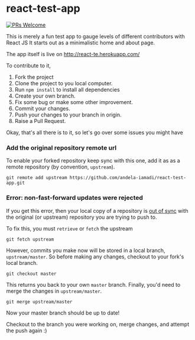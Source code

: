 # react-test-app

[![PRs Welcome](https://img.shields.io/badge/PRs-welcome-brightgreen.svg?style=flat-square)](http://react-te.herokuapp.com/)

This is merely a fun test app to gauge levels of different contributors with React JS
It starts out as a minimalistic home and about page.

The app itself is live on http://react-te.herokuapp.com/


To contribute to it,

1. Fork the project
2. Clone the project to you local computer.
3. Run `npm install` to install all dependencies
4. Create your own branch.
5. Fix some bug or make some other improvement.
6. Commit your changes.
7. Push your changes to your branch in origin.
8. Raise a Pull Request.

Okay, that's all there is to it, so let's go over some issues you might have

### Add the original repository remote url

To enable your forked repository keep sync with this one, add it as as a remote repository (by convention, `upstream`).

`git remote add upstream https://github.com/andela-iamadi/react-test-app.git`


### Error: non-fast-forward updates were rejected

If you get this error, then your local copy of a repository is [out of sync](https://help.github.com/articles/syncing-a-fork/) with the original (or upstream) repository you are trying to push to.

To fix this, you must `retrieve` or `fetch` the upstream

`git fetch upstream`

However, commits you make now will be stored in a local branch, `upstream/master`. So before making any changes, checkout to your fork's local branch.

`git checkout master`

This returns you back to your own `master` branch. Finally, you'd need to merge the changes in `upstream/master`.

`git merge upstream/master`

Now your master branch should be up to date!

Checkout to the branch you were working on, merge changes, and attempt the push again :)
